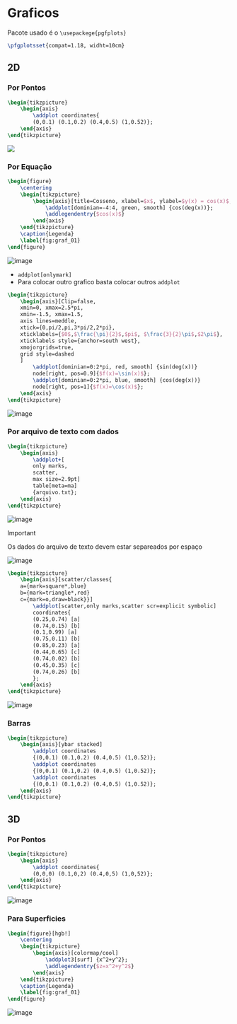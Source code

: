 # Graficos
Pacote usado é o `\usepackege{pgfplots}` 
```latex
\pfgplotsset{compat=1.18, widht=10cm}
```
## 2D
### Por Pontos
```latex
\begin{tikzpicture}
	\begin{axis}
		\addplot coordinates{
		(0,0.1) (0.1,0.2) (0.4,0.5) (1,0.52)};
	\end{axis}
\end{tikzpicture}
```
![](https://i.imgur.com/BxfG9UT.png)

### Por Equação
```latex
\begin{figure}
	\centering
	\begin{tikzpicture}
		\begin{axis}[title=Cosseno, xlabel=$x$, ylabel=$y(x) = cos(x)$, axis lines=left]
			\addplot[dominian=-4:4, green, smooth] {cos(deg(x))};
			\addlegendentry{$cos(x)$}
		\end{axis}
	\end{tikzpicture}
	\caption{Legenda}
	\label{fig:graf_01}
\end{figure}
```
![image](https://github.com/Veras-D/LaTeX_revision/assets/110254550/53cdc6c0-5bc4-476a-b1e4-cb64ed3e7c88)

- `addplot[onlymark]`
- Para colocar outro grafico basta colocar outros `addplot`

```latex
\begin{tikzpicture}
	\begin{axis}[Clip=false, 
	xmin=0, xmax=2.5*pi,
	xmin=-1.5, xmax=1.5,
	axis lines=meddle,
	xtick={0,pi/2,pi,3*pi/2,2*pi},
	xticklabels={$0$,$\frac{\pi}{2}$,$pi$, $\frac{3}{2}\pi$,$2\pi$},
	xticklabels style={anchor=south west},
	xmojorgrids=true,
	grid style=dashed
	]
		\addplot[dominian=0:2*pi, red, smooth] {sin(deg(x))}
		node[right, pos=0.9]{$f(x)=\sin(x)$};
		\addplot[dominian=0:2*pi, blue, smooth] {cos(deg(x))}
		node[right, pos=1]{$f(x)=\cos(x)$};
	\end{axis}
\end{tikzpicture}
```
![image](https://github.com/Veras-D/LaTeX_revision/assets/110254550/697fcc66-2111-4e8e-a93e-f373607b0586)

### Por arquivo de texto com dados
```latex
\begin{tikzpicture}
	\begin{axis}
		\addplot+[
		only marks,
		scatter,
		max size=2.9pt]
		table[meta=ma]
		{arquivo.txt};
	\end{axis}
\end{tikzpicture}
```
![image](https://github.com/Veras-D/LaTeX_revision/assets/110254550/1bde948a-a98a-40b1-b5d9-651a201956d8)
> [!important]
> Os dados do arquivo de texto devem estar separeados por espaço

![image](https://github.com/Veras-D/LaTeX_revision/assets/110254550/6b1ccf17-5f67-48d8-9636-9a8c8424ff80)

```latex
\begin{tikzpicture}
	\begin{axis}[scatter/classes{
	a={mark=square*,blue}
	b={mark=triangle*,red}
	c={mark=o,draw=black}}]
		\addplot[scatter,only marks,scatter scr=explicit symbolic]
		coordinates{
		(0.25,0.74) [a]
		(0.74,0.15) [b]
		(0.1,0.99) [a]
		(0.75,0.11) [b]
		(0.85,0.23) [a]
		(0.44,0.65) [c]
		(0.74,0.02) [b]
		(0.45,0.35) [c]
		(0.74,0.26) [b]
		};
	\end{axis}
\end{tikzpicture}
```
![image](https://github.com/Veras-D/LaTeX_revision/assets/110254550/9a5ff26b-3291-4158-bbc2-3fb8aefac5c0)

### Barras
```latex
\begin{tikzpicture}
	\begin{axis}[ybar stacked]
		\addplot coordinates
		{(0,0.1) (0.1,0.2) (0.4,0.5) (1,0.52)};
		\addplot coordinates
		{(0,0.1) (0.1,0.2) (0.4,0.5) (1,0.52)};
		\addplot coordinates
		{(0,0.1) (0.1,0.2) (0.4,0.5) (1,0.52)};
	\end{axis}
\end{tikzpicture}
```

## 3D
### Por Pontos
```latex
\begin{tikzpicture}
	\begin{axis}
		\addplot coordinates{
		(0,0,0) (0.1,0,2) (0.4,0,5) (1,0,52)};
	\end{axis}
\end{tikzpicture}
```
![image](https://github.com/Veras-D/LaTeX_revision/assets/110254550/20bfcafc-2cd6-437f-9576-6d64b545a354)

### Para Superficies
```latex
\begin{figure}[hgb!]
	\centering
	\begin{tikzpicture}
		\begin{axis}[colormap/cool]
			\addplot3[surf] {x^2+y^2};
			\addlegendentry{$z=x^2+y^2$}
		\end{axis}
	\end{tikzpicture}
	\caption{Legenda}
	\label{fig:graf_01}
\end{figure}
```
![image](https://github.com/Veras-D/LaTeX_revision/assets/110254550/6536154c-b571-434d-81f1-4b73e9d2582a)
